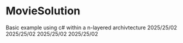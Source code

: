 # MovieSolution
Basic example using c# within a n-layered archivtecture 
2025/25/02
2025/25/02
2025/25/02
2025/25/02
